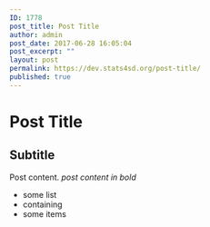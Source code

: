 ```yaml
---
ID: 1778
post_title: Post Title
author: admin
post_date: 2017-06-28 16:05:04
post_excerpt: ""
layout: post
permalink: https://dev.stats4sd.org/post-title/
published: true
---
```

# Post Title

## Subtitle

Post content. *post content in bold*

*   some list
*   containing
*   some items